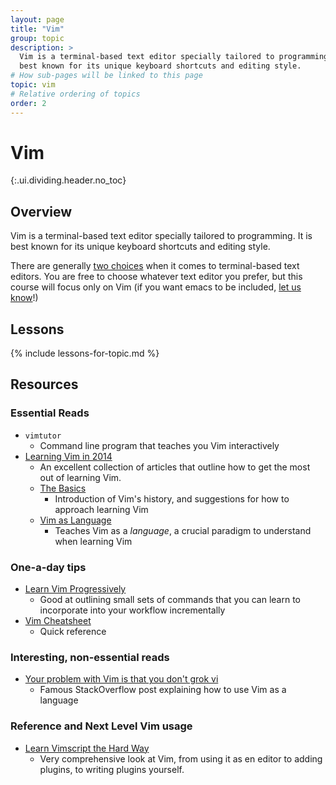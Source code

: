 ```yaml
---
layout: page
title: "Vim"
group: topic
description: >
  Vim is a terminal-based text editor specially tailored to programming. It is
  best known for its unique keyboard shortcuts and editing style.
# How sub-pages will be linked to this page
topic: vim
# Relative ordering of topics
order: 2
---
```



# Vim
{:.ui.dividing.header.no_toc}

## Overview

Vim is a terminal-based text editor specially tailored to programming. It is
best known for its unique keyboard shortcuts and editing style.

There are generally [two choices][editor-war] when it comes to terminal-based
text editors. You are free to choose whatever text editor you prefer,
but this course will focus only on Vim (if you want emacs to be
included, [let us know](https://forms.gle/JLyQorecHPAtjcr1A)!)

## Lessons

{% include lessons-for-topic.md %}

## Resources

### Essential Reads

- `vimtutor`
    - Command line program that teaches you Vim interactively
- [Learning Vim in 2014][learning-vim]
    - An excellent collection of articles that outline how to get the most out
      of learning Vim.
    - [The Basics][the-basics]
        - Introduction of Vim's history, and suggestions for how to approach
          learning Vim
    - [Vim as Language][vim-language]
        - Teaches Vim as a _language_, a crucial paradigm to understand when
          learning Vim

### One-a-day tips

- [Learn Vim Progressively][learn-vim-progressively]
    - Good at outlining small sets of commands that you can learn to incorporate
      into your workflow incrementally
- [Vim Cheatsheet][vim-cheatsheet]
    - Quick reference

### Interesting, non-essential reads

- [Your problem with Vim is that you don't grok vi][grok-vi]
    - Famous StackOverflow post explaining how to use Vim as a language

### Reference and Next Level Vim usage

- [Learn Vimscript the Hard Way][hard-way]
    - Very comprehensive look at Vim, from using it as en editor to adding
      plugins, to writing plugins yourself.

[editor-war]: http://en.wikipedia.org/wiki/Editor_war
[learning-vim]: http://benmccormick.org/learning-vim-in-2014/
[the-basics]: http://benmccormick.org/2014/06/30/learning-vim-in-2014-the-basics/
[vim-language]: http://benmccormick.org/2014/07/02/learning-vim-in-2014-vim-as-language/
[learn-vim-progressively]: http://yannesposito.com/Scratch/en/blog/Learn-Vim-Progressively/
[vim-cheatsheet]: vim-cheatsheet.pdf
[grok-vi]: http://stackoverflow.com/questions/1218390/what-is-your-most-productive-shortcut-with-vim/1220118#1220118
[hard-way]: http://learnvimscriptthehardway.stevelosh.com
